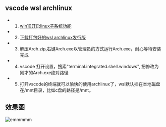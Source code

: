 ## vscode wsl archlinux

- 1. [win10开启linux子系统功能](https://zhuanlan.zhihu.com/p/34885182)

- 2. [下载打包好的wsl archlinux发行版](https://github.com/yuk7/ArchWSL/releases/download/18120900/Arch.zip)
- 3. 解压Arch.zip,右键Arch.exe以管理员的方式运行Arch.exe，耐心等待安装完成
- 4. vscode 打开设置，搜索"terminal.integrated.shell.windows", 把修改为刚才的Arch.exe绝对路径
- 5. 打开vscode的终端就可以愉快的使用archlinux了，wsl默认挂在本地磁盘在/mnt目录，比如c盘的路径是/mnt。

## 效果图
![emmmmm](https://raw.githubusercontent.com/smshen/MarkdownPhotos/master/Res/test.jpg)